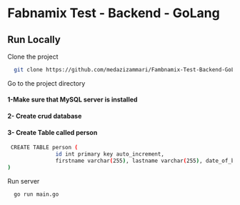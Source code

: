 
# Fabnamix Test - Backend - GoLang



## Run Locally

Clone the project

```bash
  git clone https://github.com/medazizammari/Fambnamix-Test-Backend-GoLang
```

Go to the project directory


 #### 1-Make sure that MySQL server is installed
 #### 2- Create crud database
 #### 3- Create Table called person


 ```bash
  CREATE TABLE person (
                id int primary key auto_increment,
                firstname varchar(255), lastname varchar(255), date_of_birth date, address varchar(255), photo_id varchar(255)
)

```

Run server

```bash
  go run main.go
```


